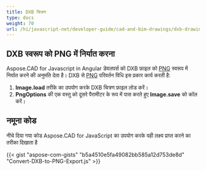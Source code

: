 ```yaml
---
title: DXB चित्रण
type: docs
weight: 70
url: /hi/javascript-net/developer-guide/cad-and-bim-drawings/dxb-drawings/
---
```


## **DXB स्वरूप को PNG में निर्यात करना**

Aspose.CAD for Javascript in Angular डेवलपर्स को DXB फ़ाइल को [PNG](https://docs.fileformat.com/image/png/) स्वरूप में निर्यात करने की अनुमति देता है।
DXB से [PNG](https://docs.fileformat.com/image/png/) परिवर्तन विधि इस प्रकार कार्य करती है:

1. **Image.load** तरीके का उपयोग करके DXB चित्रण फ़ाइल लोड करें।
1. **PngOptions** की एक वस्तु को दूसरे पैरामीटर के रूप में पास करते हुए **Image.save** को कॉल करें।

## नमूना कोड

नीचे दिया गया कोड Aspose.CAD for JavaScript का उपयोग करके वही लक्ष्य प्राप्त करने का तरीका दिखाता है

{{< gist "aspose-com-gists" "b5a4510e5fa49082bb585a12d753de8d" "Convert-DXB-to-PNG-Export.js" >}}
